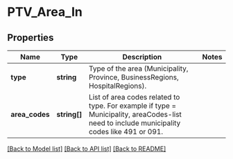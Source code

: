 # PTV_Area_In

## Properties
Name | Type | Description | Notes
------------ | ------------- | ------------- | -------------
**type** | **string** | Type of the area (Municipality, Province, BusinessRegions, HospitalRegions). | 
**area_codes** | **string[]** | List of area codes related to type. For example if type &#x3D; Municipality, areaCodes-list need to include municipality codes like 491 or 091. | 

[[Back to Model list]](../README.md#documentation-for-models) [[Back to API list]](../README.md#documentation-for-api-endpoints) [[Back to README]](../README.md)


